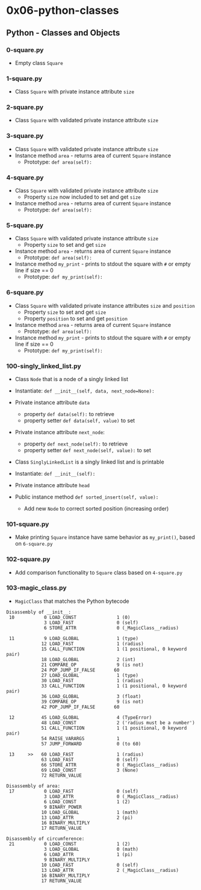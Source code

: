 # 0x06-python-classes

## Python - Classes and Objects
### 0-square.py
* Empty class `Square`

### 1-square.py
* Class `Square` with private instance attribute `size`

### 2-square.py
* Class `Square` with validated private instance attribute `size`

### 3-square.py
* Class `Square` with validated private instance attribute `size`
* Instance method `area` - returns area of current `Square` instance
  * Prototype: `def area(self):`

### 4-square.py
* Class `Square` with validated private instance attribute `size`
  * Property `size` now included to set and get `size`
* Instance method `area` - returns area of current `Square` instance
  * Prototype: `def area(self):`

### 5-square.py
* Class `Square` with validated private instance attribute `size`
  * Property `size` to set and get `size`
* Instance method `area` - returns area of current `Square` instance
  * Prototype: `def area(self):`
* Instance method `my_print` - prints to stdout the square with `#` or empty line if size == 0
  * Prototype: `def my_print(self):`

### 6-square.py
* Class `Square` with validated private instance attributes `size` and `position`
  * Property `size` to set and get `size`
  * Property `position` to set and get `position`
* Instance method `area` - returns area of current `Square` instance
  * Prototype: `def area(self):`
* Instance method `my_print` - prints to stdout the square with `#` or empty line if size == 0
  * Prototype: `def my_print(self):`

### 100-singly_linked_list.py
* Class `Node` that is a node of a singly linked list
* Instantiate: `def __init__(self, data, next_node=None):`
* Private instance attribute `data`
  * property `def data(self):` to retrieve
  * property setter `def data(self, value)` to set
* Private instance attribute `next_node`:
  * property `def next_node(self):` to retrieve
  * property setter `def next_node(self, value):` to set

* Class `SinglyLinkedList` is a singly linked list and is printable
* Instantiate: `def __init__(self):`
* Private instance attribute `head`
* Public instance method `def sorted_insert(self, value):`
  * Add new `Node` to correct sorted position (increasing order)

### 101-square.py
* Make printing `Square` instance have same behavior as `my_print()`, based on `6-square.py`

### 102-square.py
* Add comparison functionality to `Square` class based on `4-square.py`

### 103-magic_class.py
* `MagicClass` that matches the Python bytecode
```
Disassembly of __init__:
 10           0 LOAD_CONST               1 (0)
              3 LOAD_FAST                0 (self)
              6 STORE_ATTR               0 (_MagicClass__radius)

 11           9 LOAD_GLOBAL              1 (type)
             12 LOAD_FAST                1 (radius)
             15 CALL_FUNCTION            1 (1 positional, 0 keyword pair)
             18 LOAD_GLOBAL              2 (int)
             21 COMPARE_OP               9 (is not)
             24 POP_JUMP_IF_FALSE       60
             27 LOAD_GLOBAL              1 (type)
             30 LOAD_FAST                1 (radius)
             33 CALL_FUNCTION            1 (1 positional, 0 keyword pair)
             36 LOAD_GLOBAL              3 (float)
             39 COMPARE_OP               9 (is not)
             42 POP_JUMP_IF_FALSE       60

 12          45 LOAD_GLOBAL              4 (TypeError)
             48 LOAD_CONST               2 ('radius must be a number')
             51 CALL_FUNCTION            1 (1 positional, 0 keyword pair)
             54 RAISE_VARARGS            1
             57 JUMP_FORWARD             0 (to 60)

 13     >>   60 LOAD_FAST                1 (radius)
             63 LOAD_FAST                0 (self)
             66 STORE_ATTR               0 (_MagicClass__radius)
             69 LOAD_CONST               3 (None)
             72 RETURN_VALUE

Disassembly of area:
 17           0 LOAD_FAST                0 (self)
              3 LOAD_ATTR                0 (_MagicClass__radius)
              6 LOAD_CONST               1 (2)
              9 BINARY_POWER
             10 LOAD_GLOBAL              1 (math)
             13 LOAD_ATTR                2 (pi)
             16 BINARY_MULTIPLY
             17 RETURN_VALUE

Disassembly of circumference:
 21           0 LOAD_CONST               1 (2)
              3 LOAD_GLOBAL              0 (math)
              6 LOAD_ATTR                1 (pi)
              9 BINARY_MULTIPLY
             10 LOAD_FAST                0 (self)
             13 LOAD_ATTR                2 (_MagicClass__radius)
             16 BINARY_MULTIPLY
             17 RETURN_VALUE
```
